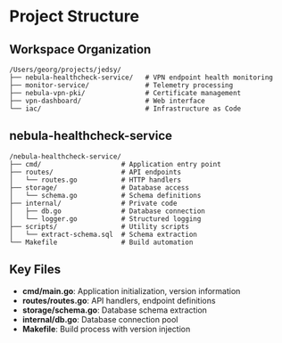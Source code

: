 # Project Structure

## Workspace Organization

```
/Users/georg/projects/jedsy/
├── nebula-healthcheck-service/   # VPN endpoint health monitoring
├── monitor-service/              # Telemetry processing
├── nebula-vpn-pki/               # Certificate management
├── vpn-dashboard/                # Web interface
└── iac/                          # Infrastructure as Code
```

## nebula-healthcheck-service

```
/nebula-healthcheck-service/
├── cmd/                    # Application entry point
├── routes/                 # API endpoints
│   └── routes.go           # HTTP handlers
├── storage/                # Database access
│   └── schema.go           # Schema definitions
├── internal/               # Private code
│   ├── db.go               # Database connection
│   └── logger.go           # Structured logging
├── scripts/                # Utility scripts
│   └── extract-schema.sql  # Schema extraction
└── Makefile                # Build automation
```

## Key Files

- **cmd/main.go**: Application initialization, version information
- **routes/routes.go**: API handlers, endpoint definitions
- **storage/schema.go**: Database schema extraction
- **internal/db.go**: Database connection pool
- **Makefile**: Build process with version injection
